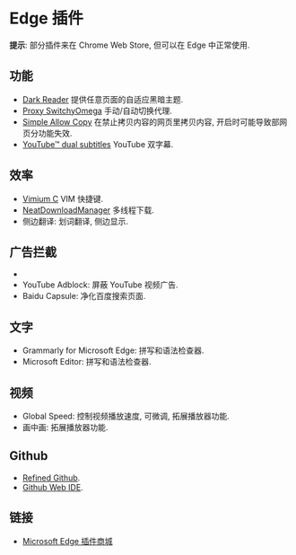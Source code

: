 # Edge 插件

**提示**: 部分插件来在 Chrome Web Store, 但可以在 Edge 中正常使用.  

## 功能
- [Dark Reader] 提供任意页面的自适应黑暗主题.
- [Proxy SwitchyOmega] 手动/自动切换代理.
- [Simple Allow Copy] 在禁止拷贝内容的网页里拷贝内容, 开启时可能导致部网页分功能失效.
- [YouTube™ dual subtitles] YouTube 双字幕.

## 效率
- [Vimium C] VIM 快捷键.
- [NeatDownloadManager] 多线程下载.
- 侧边翻译: 划词翻译, 侧边显示.

## 广告拦截
- [Adblock Plus]: 通用广告拦截器.
- YouTube Adblock: 屏蔽 YouTube 视频广告.
- Baidu Capsule: 净化百度搜索页面.

## 文字
- Grammarly for Microsoft Edge: 拼写和语法检查器.
- Microsoft Editor: 拼写和语法检查器.

## 视频
- Global Speed: 控制视频播放速度, 可微调, 拓展播放器功能.
- 画中画: 拓展播放器功能.

## Github
- [Refined Github].
- [Github Web IDE].

## 链接
- [Microsoft Edge 插件商城](https://microsoftedge.microsoft.com/addons/Microsoft-Edge-Extensions-Home)

[Dark Reader]:             https://chrome.google.com/webstore/detail/dark-reader/eimadpbcbfnmbkopoojfekhnkhdbieeh
[Proxy SwitchyOmega]:      https://microsoftedge.microsoft.com/addons/detail/proxy-switchyomega/fdbloeknjpnloaggplaobopplkdhnikc
[Simple Allow Copy]:       https://microsoftedge.microsoft.com/addons/detail/simple-allow-copy/kkemgiffjdndikokhpoecoloebgeibde
[YouTube™ dual subtitles]: https://microsoftedge.microsoft.com/addons/detail/youtube%E2%84%A2-dual-subtitles/kicjdgmlfepkcglkdcaalgikoaphdbbp
[Vimium C]:                https://chrome.google.com/webstore/detail/vimium-c-all-by-keyboard/hfjbmagddngcpeloejdejnfgbamkjaeg
[NeatDownloadManager]:     https://microsoftedge.microsoft.com/addons/detail/neatdownloadmanager-exten/pbghcbaeehloijjcebiflemhcebmlnke
[Adblock Plus]:            https://chrome.google.com/webstore/detail/adblock-plus-free-ad-bloc/cfhdojbkjhnklbpkdaibdccddilifddb
[Refined Github]:          https://chrome.google.com/webstore/detail/refined-github/hlepfoohegkhhmjieoechaddaejaokhf
[Github Web IDE]:          https://microsoftedge.microsoft.com/addons/detail/github-web-ide/akjbkjciknacicbnkfjbnlaeednpadcf
